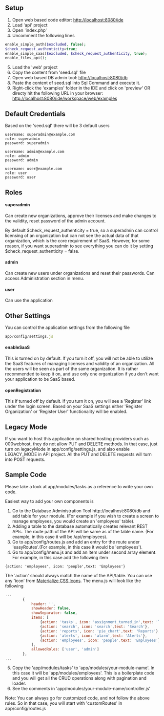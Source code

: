 Setup
-----

1. Open web based code editor: <a href="http://localhost:8080/ide" target="_blank">http://localhost:8080/ide</a> 
2. Load 'api' project
3. Open 'index.php'
4. Uncomment the following lines 
```php
enable_simple_auth($excluded, false);
$check_request_authenticity=true;
enable_simple_saas($excluded, $check_request_authenticity, true);
enable_files_api();
```
5. Load the 'web' project
6. Copy the content from 'seed.sql' file
7. Open web based DB admin tool: <a href="http://localhost:8080/db" target="_blank">http://localhost:8080/db</a> 
8. Paste the content of seed.sql into Sql Command and execute it.
9. Right-click the 'examples' folder in the IDE and click on 'preview' OR directy hit the following URL in your browser: <a href="http://localhost:8080/ide/workspace/web/examples" target="_blank">http://localhost:8080/ide/workspace/web/examples</a> 

Default Credentials
-----

Based on the 'seed.sql' there will be 3 default users

```
username: superadmin@example.com
role: superadmin
password: superadmin

username: admin@example.com
role: admin
password: admin

username: user@example.com
role: user
password: user
```

Roles
-----

#### superadmin

Can create new organizations, approve their licenses and make changes to the validity, reset password of the admin account.

By default $check_request_authenticity = true, so a superadmin can control licensing of an organization but can not see the actual data of that organization, which is the core requirement of SaaS.
However, for some reason, if you want superadmin to see everything you can do it by setting $check_request_authenticity = false.

#### admin

Can create new users under organizations and reset their passwords. Can access Administration section in menu.

#### user

Can use the application

Other Settings
-----

You can control the application settings from the following file

```JavaScript
app/config/settings.js
```

#### enableSaaS

This is turned on by default. If you turn it off, you will not be able to utilize the SaaS features of managing licenses and validity of an organization.
All the users will be seen as part of the same organization. It is rather recommended to keep it on, and use only one organization if you don't want your application to be SaaS based.

#### openRegistration

This if turned off by default. If you turn it on, you will see a 'Register' link under the login screen. Based on your SaaS settings either 'Register Organization' or 'Register User' functionality will be enabled.

Legacy Mode
-----
If you want to host this application on shared hosting providers such as 000webhost, they do not allow PUT and DELETE methods. In that case, just turn on legacyMode in app/config/settings.js, and also enable LEGACY_MODE in API project. All the PUT and DELETE requests will turn into POST requests.

Sample Code
-----
Please take a look at app/modules/tasks as a reference to write your own code.

Easiest way to add your own components is
1. Go to the Database Administration Tool http://localhost:8080/db and add table for your module. (For example if you wish to create a screen to manage employees, you would create an 'employees' table).
2. Adding a table to the database automatically creates relevant REST APIs. The route path of the API will be same as of the table name. (For example, in this case it will be /api/employees).
3. Go to app/config/routes.js and add an entry for the route under 'easyRoutes'.(For example, in this case it would be 'employees').
4. Go to app/config/menu.js and add an item under second array element.
For example, in this case add the following item
```
{action: 'employees', icon: 'people',text: 'Employees'}
```
The 'action' should always match the name of the API/table. You can use any 'icon' from [Materialize CSS Icons](https://materializecss.com/icons.html).
The menu.js will look like the following
```JavaScript
...
        {
            header: '',
            showHeader: false,
            showSeparator: false,
            items: [
        	    {action: 'tasks', icon: 'assignment_turned_in',text: 'Tasks'},
        	    {action: 'search', icon: 'search',text: 'Search'},
        	    {action: 'reports', icon: 'pie_chart',text: 'Reports'},
        	    {action: 'alerts', icon: 'alarm',text: 'Alerts'},
        	    {action: 'employees', icon: 'people',text: 'Employees'}
	        ],
	        allowedRoles: ['user', 'admin']
        },
...
```
5. Copy the 'app/modules/tasks' to 'app/modules/your-module-name'. In this case it will be 'app/modules/employees'. This is a boilerplate code and you will get all the CRUD operations along with pagination and loader.
6. See the comments in 'app/modules/your-module-name/controller.js'

Note: You can always go for customized code, and not follow the above rules. So in that case, you will start with 'customRoutes' in app/config/routes.js
